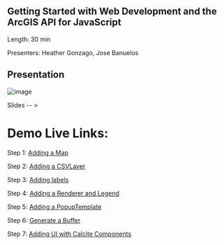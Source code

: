 ## Getting Started with Web Development and the ArcGIS API for JavaScript

Length: 30 min

Presenters: Heather Gonzago, Jose Banuelos

## Presentation
![image](https://user-images.githubusercontent.com/36280386/156934207-27cbce0a-2004-4e23-b041-bbe25f79d239.png)

Slides -- > 

# Demo Live Links:

Step 1: [Adding a Map](https://banuelosj.github.io/DevSummit-presentation/2022/intro-jsapi/step1_map/)

Step 2: [Adding a CSVLayer](https://banuelosj.github.io/DevSummit-presentation/2022/intro-jsapi/step2_layer/)

Step 3: [Adding labels](https://banuelosj.github.io/DevSummit-presentation/2022/intro-jsapi/step3_labels/)

Step 4: [Adding a Renderer and Legend](https://banuelosj.github.io/DevSummit-presentation/2022/intro-jsapi/step4_renderer/)

Step 5: [Adding a PopupTemplate](https://banuelosj.github.io/DevSummit-presentation/2022/intro-jsapi/step5_popup/)

Step 6: [Generate a Buffer](https://banuelosj.github.io/DevSummit-presentation/2022/intro-jsapi/step6_buffer/)

Step 7: [Adding UI with Calcite Components](https://banuelosj.github.io/DevSummit-presentation/2022/intro-jsapi/step7_calcite/)
